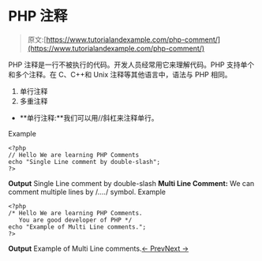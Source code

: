 # PHP 注释

> 原文:[https://www.tutorialandexample.com/php-comment/](https://www.tutorialandexample.com/php-comment/)

PHP 注释是一行不被执行的代码。开发人员经常用它来理解代码。PHP 支持单个和多个注释。在 C、C++和 Unix 注释等其他语言中，语法与 PHP 相同。

1.  单行注释
2.  多重注释

*   **单行注释:**我们可以用//斜杠来注释单行。

Example

```
<?php
// Hello We are learning PHP Comments
echo "Single Line comment by double-slash";
?>
```

**Output** Single Line comment by double-slash **Multi Line Comment:** We can comment multiple lines by /*….*/ symbol. Example

```
<?php
/* Hello We are learning PHP Comments.
   You are good developer of PHP */
echo "Example of Multi Line comments.";
?>
```

**Output** Example of Multi Line comments.[← Prev](https://www.tutorialandexample.com/php-operator)[Next →](https://www.tutorialandexample.com/php-if-else-elseif)